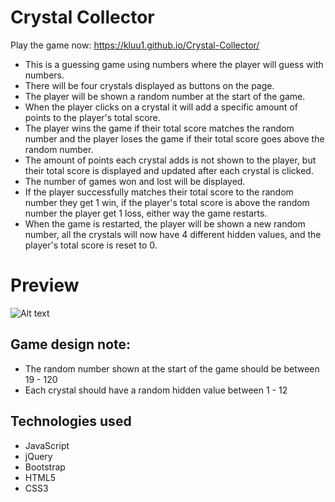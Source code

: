 # Crystal Collector
Play the game now: https://kluu1.github.io/Crystal-Collector/
- This is a guessing game using numbers where the player will guess with numbers.
- There will be four crystals displayed as buttons on the page.
- The player will be shown a random number at the start of the game.
- When the player clicks on a crystal it will add a specific amount of points to the player's total score.
- The player wins the game if their total score matches the random number and the player loses the game if their total score goes above the random number.
- The amount of points each crystal adds is not shown to the player, but their total score is displayed and updated after each crystal is clicked.
- The number of games won and lost will be displayed.
- If the player successfully matches their total score to the random number they get 1 win, if the player's total score is above the random number the player get 1 loss, either way the game restarts.
- When the game is restarted, the player will be shown a new random number, all the crystals will now have 4 different hidden values, and the player's total score is reset to 0.

# Preview
![Alt text](/assets/images/crystals.jpg?raw=true "Screenshot")

## Game design note:
- The random number shown at the start of the game should be between 19 - 120
- Each crystal should have a random hidden value between 1 - 12

## Technologies used
- JavaScript
- jQuery
- Bootstrap
- HTML5
- CSS3
